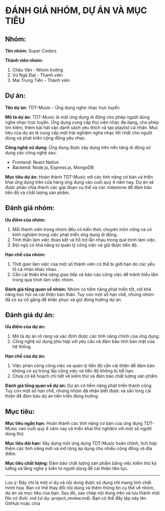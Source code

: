 # ĐÁNH GIÁ NHÓM, DỰ ÁN VÀ MỤC TIÊU

## Nhóm:

**Tên nhóm:** Super Coders

**Thành viên nhóm:**
1. Châu Văn  - Nhóm trưởng
2. Vũ Ngô Đạt - Thành viên
3. Mai Trung Tiến - Thành viên

## Dự án:

**Tên dự án:** TDT-Music - Ứng dụng nghe nhạc trực tuyến

**Mô tả dự án:** TDT-Music là một ứng dụng di động cho phép người dùng nghe nhạc trực tuyến. Ứng dụng cung cấp thư viện nhạc đa dạng, cho phép tìm kiếm, thêm bài hát vào danh sách yêu thích và tạo playlist cá nhân. Mục tiêu của dự án là cung cấp một trải nghiệm nghe nhạc tốt nhất cho người dùng và phát triển cộng đồng yêu nhạc.

**Công nghệ sử dụng:** Ứng dụng được xây dựng trên nền tảng di động sử dụng các công nghệ sau:
- Frontend: React Native
- Backend: Node.js, Express.js, MongoDB

**Mục tiêu dự án:** Hoàn thành TDT-Music với các tính năng cơ bản và triển khai ứng dụng trên cửa hàng ứng dụng vào cuối quý 4 năm nay. Dự án sẽ được phân chia thành các giai đoạn cụ thể và các milestone để đảm bảo tiến độ và chất lượng sản phẩm.

## Đánh giá nhóm:

**Ưu điểm của nhóm:**
1. Mỗi thành viên trong nhóm đều có kiến thức chuyên môn vững và có kinh nghiệm trong việc phát triển ứng dụng di động.
2. Tinh thần làm việc đoàn kết và hỗ trợ lẫn nhau trong quá trình làm việc.
3. Đội ngũ có khả năng tự quản lý công việc và giữ được tiến độ.

**Hạn chế của nhóm:**
1. Thời gian làm việc của một số thành viên có thể bị giới hạn do các yếu tố cá nhân khác nhau.
2. Cần cải thiện khả năng giao tiếp và báo cáo công việc để tránh hiểu lầm trong quá trình làm việc nhóm.

**Đánh giá tổng quan về nhóm:** Nhóm có tiềm năng phát triển tốt, với khả năng học hỏi và cải thiện bản thân. Tuy còn một số hạn chế, nhưng nhóm đã có sự cố gắng để khắc phục và giữ đúng hướng dự án.

## Đánh giá dự án:

**Ưu điểm của dự án:**
1. Mô tả dự án rõ ràng và xác định được các tính năng chính của ứng dụng.
2. Công nghệ sử dụng phù hợp với yêu cầu và đảm bảo tính bảo mật của hệ thống.

**Hạn chế của dự án:**
1. Việc phân công công việc và quản lý tiến độ cần cải thiện để đảm bảo không có sự trùng lắp công việc và tiến độ không bị trễ hạn.
2. Chưa có kế hoạch chi tiết về kiểm thử và đảm bảo chất lượng sản phẩm.

**Đánh giá tổng quan về dự án:** Dự án có tiềm năng phát triển thành công. Tuy còn một số hạn chế, nhưng nhóm đã nhận biết được và sẵn lòng cải thiện để đảm bảo dự án tiến triển đúng hướng.

## Mục tiêu:

**Mục tiêu ngắn hạn:** Hoàn thành các tính năng cơ bản của ứng dụng TDT-Music vào cuối quý 4 năm nay và triển khai thử nghiệm với một số người dùng thử.

**Mục tiêu dài hạn:** Xây dựng một ứng dụng TDT-Music hoàn chỉnh, tích hợp thêm các tính năng mới và mở rộng áp dụng cho nhiều cộng đồng và địa điểm.

**Mục tiêu chất lượng:** Đảm bảo chất lượng sản phẩm bằng việc kiểm thử kỹ lưỡng và lắng nghe ý kiến từ người dùng để cải thiện liên tục.

---

Lưu ý: Đây chỉ là một ví dụ và nội dung được sử dụng chỉ mang tính chất minh họa. Bạn có thể thay đổi nội dung và thêm thông tin cụ thể về nhóm, dự án và mục tiêu của bạn. Sau đó, sao chép nội dung trên và lưu thành một file có đuôi .md (ví dụ: project_review.md). Bạn có thể đẩy tệp này lên GitHub hoặc chia
